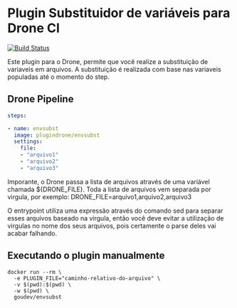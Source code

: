 # Plugin Substituidor de variáveis para Drone CI

[![Build Status](https://cloud.drone.io/api/badges/plugindrone/envsubst/status.svg)](https://cloud.drone.io/plugindrone/envsubst)

Este plugin para o Drone, permite que você realize a substituição de variaveis em arquivos. 
A substituição é realizada com base nas variaveis populadas até o momento do step. 

## Drone Pipeline
```yaml
steps:

- name: envsubst
  image: plugindrone/envsubst
  settings:
    file: 
    - "arquivo1"
    - "arquivo2"
    - "arquivo3"
```
Imporante, o Drone passa a lista de arquivos através de uma variável chamada ${DRONE_FILE}. Toda a lista de arquivos vem separada por virgula, por exemplo:
DRONE_FILE=arquivo1,arquivo2,arquivo3

O entrypoint utiliza uma expressão através do comando sed para separar esses arquivos baseado na virgula, então você deve evitar a utilização de virgulas no nome dos seus arquivos, pois certamente o parse deles vai acabar falhando.

## Executando o plugin manualmente

```
docker run --rm \
  -e PLUGIN_FILE="caminho-relativo-do-arquivo" \
  -v $(pwd):$(pwd) \
  -w $(pwd) \
  goudev/envsubst
```